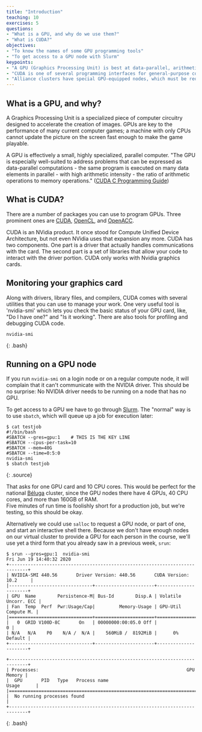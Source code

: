 ```yaml
---
title: "Introduction"
teaching: 10
exercises: 5
questions:
- "What is a GPU, and why do we use them?"
- "What is CUDA?"
objectives:
- "To know the names of some GPU programming tools"
- "To get access to a GPU node with Slurm"
keypoints:
- "A GPU (Graphics Processing Unit) is best at data-parallel, arithmetic-intense calculations"
- "CUDA is one of several programming interfaces for general-purpose computing on GPUs"
- "Alliance clusters have special GPU-equipped nodes, which must be requested from the scheduler"
---
```


## What is a GPU, and why?

A Graphics Processing Unit is a specialized piece of computer circuitry
designed to accelerate the creation of images.  GPUs are key to the performance
of many current computer games; a machine with only CPUs cannot update the
picture on the screen fast enough to make the game playable.

A GPU is effectively a small, highly specialized, parallel computer.  "The GPU
is especially well-suited to address problems that can be expressed as
data-parallel computations - the same program is executed on many data elements
in parallel - with high arithmetic intensity - the ratio of arithmetic
operations to memory operations." 
(<a href="https://docs.nvidia.com/cuda/cuda-c-programming-guide/index.html">CUDA
C Programming Guide</a>)

## What is CUDA?

There are a number of packages you can use to program GPUs. 
Three prominent ones are 
[CUDA](https://developer.nvidia.com/cuda-zone),
[OpenCL](https://www.khronos.org/opencl/), and 
[OpenACC](https://www.openacc.org/).

CUDA is an NVidia product. It once stood for Compute Unified Device
Architecture, but not even NVidia uses that expansion any more. CUDA has two
components. One part is a driver that actually handles communications with the
card. The second part is a set of libraries that allow your code to interact
with the driver portion. CUDA only works with Nvidia graphics cards.

## Monitoring your graphics card

Along with drivers, library files, and compilers, CUDA comes with several
utilities that you can use to manage your work. One very useful tool is
'nvidia-smi' which lets you check the basic status of your GPU card, like, 
"Do I have one?" and "Is it working". 
There are also tools for profiling and debugging CUDA code.

~~~
nvidia-smi
~~~
{: .bash}

## Running on a GPU node

If you run `nvidia-smi` on a login node or on a regular compute node, it will complain that 
it can't communicate with the NVIDIA driver. This should be no surprise: No NVIDIA driver
needs to be running on a node that has no GPU.

To get access to a GPU we have to go through 
[Slurm](https://docs.alliancecan.ca/wiki/Running_jobs#Interactive_jobs).
The "normal" way is to use `sbatch`, which will queue up a job for execution later:

~~~
$ cat testjob
#!/bin/bash
#SBATCH --gres=gpu:1    # THIS IS THE KEY LINE
#SBATCH --cpus-per-task=10
#SBATCH --mem=40G
#SBATCH --time=0:5:0
nvidia-smi
$ sbatch testjob
~~~
{: .source}

That asks for one GPU card and 10 CPU cores.  This would be perfect for the national
[Béluga](https://docs.alliancecan.ca/wiki/B%C3%A9luga/en) cluster, 
since the GPU nodes there have 4 GPUs, 40 CPU cores, and more than 160GB of RAM.  
Five minutes of run time is foolishly short for a production job, but we're testing, 
so this should be okay.

Alternatively we could use `salloc` to request a GPU node, or part of one, 
and start an interactive shell there. Because we don't have enough nodes
on our virtual cluster to provide a GPU for each person in the course, we'll use 
yet a third form that you already saw in a previous week, `srun`:

~~~~
$ srun --gres=gpu:1  nvidia-smi
Fri Jun 19 14:40:32 2020
+-----------------------------------------------------------------------------+
| NVIDIA-SMI 440.56       Driver Version: 440.56       CUDA Version: 10.2     |
|-------------------------------+----------------------+----------------------+
| GPU  Name        Persistence-M| Bus-Id        Disp.A | Volatile Uncorr. ECC |
| Fan  Temp  Perf  Pwr:Usage/Cap|         Memory-Usage | GPU-Util  Compute M. |
|===============================+======================+======================|
|   0  GRID V100D-8C       On   | 00000000:00:05.0 Off |                    0 |
| N/A   N/A    P0    N/A /  N/A |    560MiB /  8192MiB |      0%      Default |
+-------------------------------+----------------------+----------------------+

+-----------------------------------------------------------------------------+
| Processes:                                                       GPU Memory |
|  GPU       PID   Type   Process name                             Usage      |
|=============================================================================|
|  No running processes found                                                 |
+-----------------------------------------------------------------------------+
~~~~
{: .bash}
